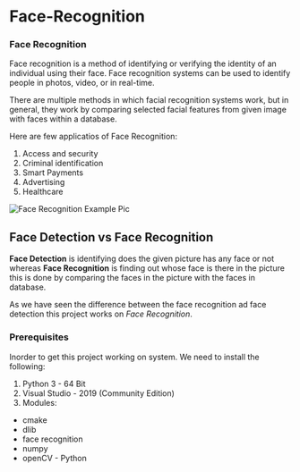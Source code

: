 # Face-Recognition

### Face Recognition ### 
Face recognition is a method of identifying or verifying the identity of an individual using their face. Face recognition systems can be used to identify people in photos, video, or in real-time.

There are multiple methods in which facial recognition systems work, but in general, they work by comparing selected facial features from given image with faces within a database. 

Here are few applicatios of Face Recognition:
1.  Access and security
2. Criminal identification
3. Smart Payments
4. Advertising
5. Healthcare

<img src="http://drive.google.com/uc?export=1ZP3KYynv75Y319hUWbHMWAPOr4sTD8Au" alt="Face Recognition Example Pic">


## Face Detection vs Face Recognition ##

**Face Detection** is identifying does the given picture has any face or not whereas **Face Recognition** is finding out whose face is there in the picture this is done by comparing the faces in the picture with the faces in database.

As we have seen the difference between the face recognition ad face detection this project works on *Face Recognition*.

### Prerequisites ###

Inorder to get this project working on system. We need to install the following:
1. Python 3 - 64 Bit
2. Visual Studio - 2019 (Community Edition)
3. Modules:
* cmake
* dlib
* face recognition
* numpy
* openCV - Python







